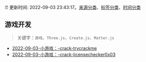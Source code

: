 :alarm_clock: 更新时间: 2022-09-03 23:43:17。[来源分类](../README.md)、[标签分类](../TAGS.md)、[时间分类](../TIMELINE.md)

## 游戏开发


> 关键字：`游戏`、`Three.js`、`Create.js`、`Matter.js`



- [2022-09-03-小游戏：-crack-trycrackme](https://www.v2ex.com/t/877517) 
- [2022-09-03-小游戏：-crack-licensechecker0x03](https://www.v2ex.com/t/877513) 